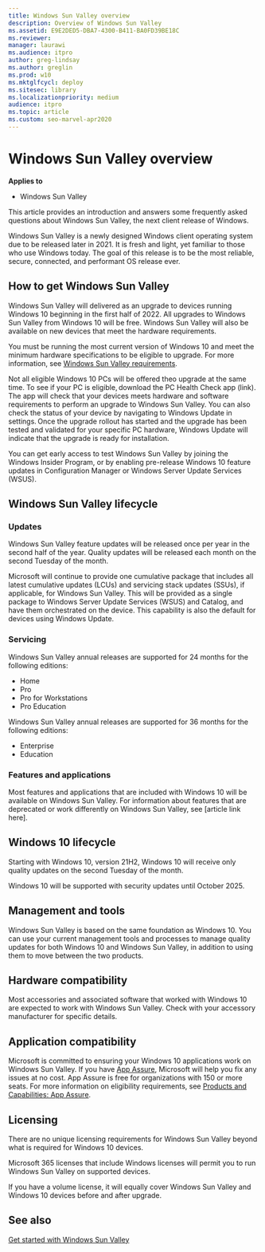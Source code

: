 ```yaml
---
title: Windows Sun Valley overview
description: Overview of Windows Sun Valley
ms.assetid: E9E2DED5-DBA7-4300-B411-BA0FD39BE18C
ms.reviewer: 
manager: laurawi
ms.audience: itpro
author: greg-lindsay
ms.author: greglin
ms.prod: w10
ms.mktglfcycl: deploy
ms.sitesec: library
ms.localizationpriority: medium
audience: itpro
ms.topic: article
ms.custom: seo-marvel-apr2020
---
```


# Windows Sun Valley overview

**Applies to**
-   Windows Sun Valley

This article provides an introduction and answers some frequently asked questions about Windows Sun Valley, the next client release of Windows. 

Windows Sun Valley is a newly designed Windows client operating system due to be released later in 2021. It is fresh and light, yet familiar to those who use Windows today. The goal of this release is to be the most reliable, secure, connected, and performant OS release ever.

## How to get Windows Sun Valley

Windows Sun Valley will delivered as an upgrade to devices running Windows 10 beginning in the first half of 2022. All upgrades to Windows Sun Valley from Windows 10 will be free. Windows Sun Valley will also be available on new devices that meet the hardware requirements. 

You must be running the most current version of Windows 10 and meet the minimum hardware specifications to be eligible to upgrade. For more information, see [Windows Sun Valley requirements](windows-sv-requirements.md).

Not all eligible Windows 10 PCs will be offered theo upgrade at the same time. To see if your PC is eligible, download the PC Health Check app (link). The app will check that your devices meets hardware and software requirements to perform an upgrade to Windows Sun Valley. You can also check the status of your device by navigating to Windows Update in settings. Once the upgrade rollout has started and the upgrade has been tested and validated for your specific PC hardware, Windows Update will indicate that the upgrade is ready for installation.

You can get early access to test Windows Sun Valley by joining the Windows Insider Program, or by enabling pre-release Windows 10 feature updates in Configuration Manager or Windows Server Update Services (WSUS).

## Windows Sun Valley lifecycle

### Updates

Windows Sun Valley feature updates will be released once per year in the second half of the year. Quality updates will be released each month on the second Tuesday of the month. 

Microsoft will continue to provide one cumulative package that includes all latest cumulative updates (LCUs) and servicing stack updates (SSUs), if applicable, for Windows Sun Valley. This will be provided as a single package to Windows Server Update Services (WSUS) and Catalog, and have them orchestrated on the device. This capability is also the default for devices using Windows Update. 

### Servicing

Windows Sun Valley annual releases are supported for 24 months for the following editions: 
- Home
- Pro 
- Pro for Workstations
- Pro Education

Windows Sun Valley annual releases are supported for 36 months for the following editions:
- Enterprise
- Education

### Features and applications

Most features and applications that are included with Windows 10 will be available on Windows Sun Valley. For information about features that are deprecated or work differently on Windows Sun Valley, see [article link here].

## Windows 10 lifecycle

Starting with Windows 10, version 21H2, Windows 10 will receive only quality updates on the second Tuesday of the month. 

Windows 10 will be supported with security updates until October 2025.

## Management and tools

Windows Sun Valley is based on the same foundation as Windows 10. You can use your current management tools and processes to manage quality updates for both Windows 10 and Windows Sun Valley, in addition to using them to move between the two products. 

## Hardware compatibility

Most accessories and associated software that worked with Windows 10 are expected to work with Windows Sun Valley. Check with your accessory manufacturer for specific details.

## Application compatibility

Microsoft is committed to ensuring your Windows 10 applications work on Windows Sun Valley. If you have [App Assure](https://www.microsoft.com/fasttrack/microsoft-365/app-assure), Microsoft will help you fix any issues at no cost. App Assure is free for organizations with 150 or more seats. For more information on eligibility requirements, see [Products and Capabilities: App Assure](https://docs.microsoft.com/fasttrack/products-and-capabilities#app-assure).

## Licensing

There are no unique licensing requirements for Windows Sun Valley beyond what is required for Windows 10 devices.

Microsoft 365 licenses that include Windows licenses will permit you to run Windows Sun Valley on supported devices.

If you have a volume license, it will equally cover Windows Sun Valley and Windows 10 devices before and after upgrade.

## See also

[Get started with Windows Sun Valley](windows-sv-get-started.md)
